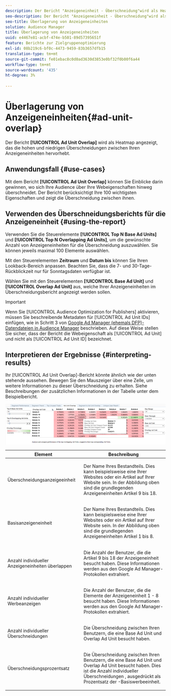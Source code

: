 ```yaml
---
description: Der Bericht "Anzeigeneinheit - Überschneidung"wird als Heatmap angezeigt, das die hohen und niedrigen Überschneidungen zwischen Ihren Anzeigeneinheiten hervorhebt.
seo-description: Der Bericht "Anzeigeneinheit - Überschneidung"wird als Heatmap angezeigt, das die hohen und niedrigen Überschneidungen zwischen Ihren Anzeigeneinheiten hervorhebt.
seo-title: Überlagerung von Anzeigeneinheiten
solution: Audience Manager
title: Überlagerung von Anzeigeneinheiten
uuid: e4467e81-acbf-474e-b501-89d57395651f
feature: Berichte zur Zielgruppenoptimierung
exl-id: 08b219c6-bf0c-4473-9459-83b3657dfb15
translation-type: tm+mt
source-git-commit: fe01ebac8c0d0ad3630d3853e0bf32f0b00f6a44
workflow-type: tm+mt
source-wordcount: '435'
ht-degree: 3%

---
```


# Überlagerung von Anzeigeneinheiten{#ad-unit-overlap}

Der Bericht **[!UICONTROL Ad Unit Overlap]** wird als Heatmap angezeigt, das die hohen und niedrigen Überschneidungen zwischen Ihren Anzeigeneinheiten hervorhebt.

## Anwendungsfall {#use-cases}

Mit dem Bericht **[!UICONTROL Ad Unit Overlap]** können Sie Einblicke darin gewinnen, wo sich Ihre Audience über Ihre Webeigenschaften hinweg überschneidet. Der Bericht berücksichtigt Ihre 100 wichtigsten Eigenschaften und zeigt die Überschneidung zwischen ihnen.

## Verwenden des Überschneidungsberichts für die Anzeigeneinheit {#using-the-report}

Verwenden Sie die Steuerelemente **[!UICONTROL Top N Base Ad Units]** und **[!UICONTROL Top N Overlapping Ad Units]**, um die gewünschte Anzahl von Anzeigeneinheiten für die Überschneidung auszuwählen. Sie können jeweils maximal 100 Elemente auswählen.

Mit den Steuerelementen **Zeitraum** und **Datum bis** können Sie Ihren Lookback-Bereich anpassen. Beachten Sie, dass die 7- und 30-Tage-Rückblickzeit nur für Sonntagsdaten verfügbar ist.

Wählen Sie mit den Steuerelementen **[!UICONTROL Base Ad Unit]** und **[!UICONTROL Overlap Ad Unit]** aus, welche Ihrer Anzeigeneinheiten im Überschneidungsbericht angezeigt werden sollen.

>[!IMPORTANT]
>
>Wenn Sie [!UICONTROL Audience Optimization for Publishers] aktivieren, müssen Sie beschreibende Metadaten für [!UICONTROL Ad Unit IDs] einfügen, wie in Schritt 3 von [Google Ad Manager (ehemals DFP)-Datendateien in Audience Manager](../../../reporting/audience-optimization-reports/aor-publishers/import-dfp.md) beschrieben. Auf diese Weise stellen Sie sicher, dass der Bericht die Webeigenschaft als [!UICONTROL Ad Unit] und nicht als [!UICONTROL Ad Unit ID] bezeichnet.

## Interpretieren der Ergebnisse {#interpreting-results}

Ihr [!UICONTROL Ad Unit Overlap]-Bericht könnte ähnlich wie der unten stehende aussehen. Bewegen Sie den Mauszeiger über eine Zelle, um weitere Informationen zu dieser Überschneidung zu erhalten. Siehe Beschreibungen der zusätzlichen Informationen in der Tabelle unter dem Beispielbericht.

![](assets/publisher_ad_unit_overlap.png)

<table id="table_22340F45B1B94D3796174CB30A60E212"> 
 <thead> 
  <tr> 
   <th colname="col1" class="entry"> Element </th> 
   <th colname="col2" class="entry"> Beschreibung </th> 
  </tr>
 </thead>
 <tbody> 
  <tr> 
   <td colname="col1"> <p><span class="wintitle"> Überschneidungsanzeigeeinheit</span> </p> </td> 
   <td colname="col2"> <p>Der Name Ihres Bestandteils. Dies kann beispielsweise eine Ihrer Websites oder ein Artikel auf Ihrer Website sein. In der Abbildung oben sind die grundlegenden Anzeigeneinheiten Artikel 9 bis 18. </p> </td> 
  </tr> 
  <tr> 
   <td colname="col1"> <p><span class="wintitle"> Basisanzeigeneinheit</span> </p> </td> 
   <td colname="col2"> <p>Der Name Ihres Bestandteils. Dies kann beispielsweise eine Ihrer Websites oder ein Artikel auf Ihrer Website sein. In der Abbildung oben sind die grundlegenden Anzeigeneinheiten Artikel 1 bis 8. </p> </td> 
  </tr> 
  <tr> 
   <td colname="col1"> <p><span class="wintitle"> Anzahl individueller Anzeigeneinheiten überlappen</span> </p> </td> 
   <td colname="col2"> <p>Die Anzahl der Benutzer, die die Artikel 9 bis 18 der Anzeigeneinheit besucht haben. Diese Informationen werden aus den Google Ad Manager-Protokollen extrahiert. </p> </td> 
  </tr> 
  <tr> 
   <td colname="col1"> <p><span class="wintitle"> Anzahl individueller Werbeanzeigen</span> </p> </td> 
   <td colname="col2"> <p>Die Anzahl der Benutzer, die die Elemente der Anzeigeneinheit 1 - 8 besucht haben. Diese Informationen werden aus den Google Ad Manager-Protokollen extrahiert. </p> </td> 
  </tr> 
  <tr> 
   <td colname="col1"> <p><span class="wintitle"> Anzahl individueller Überschneidungen</span> </p> </td> 
   <td colname="col2"> <p>Die Überschneidung zwischen Ihren Benutzern, die eine <span class="wintitle"> Base Ad Unit</span> und <span class="wintitle"> Overlap Ad Unit</span> besucht haben. </p> </td> 
  </tr> 
  <tr> 
   <td colname="col1"> <p><span class="wintitle"> Überschneidungsprozentsatz</span> </p> </td> 
   <td colname="col2"> <p>Die Überschneidung zwischen Ihren Benutzern, die eine <span class="wintitle"> Base Ad Unit</span> und <span class="wintitle"> Overlap Ad Unit</span> besucht haben. Dies ist die Anzahl individueller Überschneidungen <span class="wintitle">, ausgedrückt als Prozentsatz der <span class="wintitle">-Basiswerbeeinheit</span>.</span> </p> </td> 
  </tr> 
 </tbody> 
</table>

